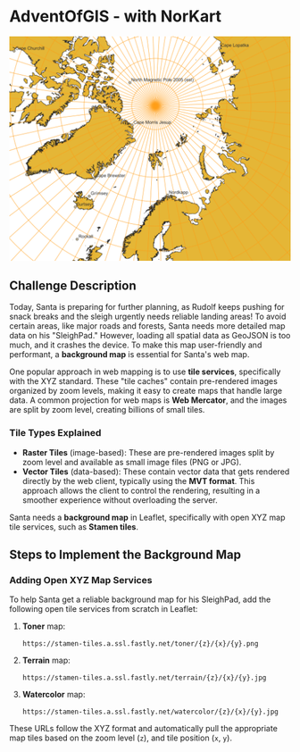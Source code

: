 # AdventOfGIS - with NorKart
![kart nordpolen](kart_nordpolen.png)
## Challenge Description
Today, Santa is preparing for further planning, as Rudolf keeps pushing for snack breaks and the sleigh urgently needs reliable landing areas! To avoid certain areas, like major roads and forests, Santa needs more detailed map data on his "SleighPad." However, loading all spatial data as GeoJSON is too much, and it crashes the device. To make this map user-friendly and performant, a **background map** is essential for Santa's web map.

One popular approach in web mapping is to use **tile services**, specifically with the XYZ standard. These "tile caches" contain pre-rendered images organized by zoom levels, making it easy to create maps that handle large data. A common projection for web maps is **Web Mercator**, and the images are split by zoom level, creating billions of small tiles.

### Tile Types Explained

- **Raster Tiles** (image-based): These are pre-rendered images split by zoom level and available as small image files (PNG or JPG).
- **Vector Tiles** (data-based): These contain vector data that gets rendered directly by the web client, typically using the **MVT format**. This approach allows the client to control the rendering, resulting in a smoother experience without overloading the server.

Santa needs a **background map** in Leaflet, specifically with open XYZ map tile services, such as **Stamen tiles**.

## Steps to Implement the Background Map

### Adding Open XYZ Map Services

To help Santa get a reliable background map for his SleighPad, add the following open tile services from scratch in Leaflet:

1. **Toner** map: 
   ```
   https://stamen-tiles.a.ssl.fastly.net/toner/{z}/{x}/{y}.png
   ```
2. **Terrain** map:
   ```
   https://stamen-tiles.a.ssl.fastly.net/terrain/{z}/{x}/{y}.jpg
   ```
3. **Watercolor** map:
   ```
   https://stamen-tiles.a.ssl.fastly.net/watercolor/{z}/{x}/{y}.jpg
   ```

These URLs follow the XYZ format and automatically pull the appropriate map tiles based on the zoom level (`z`), and tile position (`x`, `y`).

